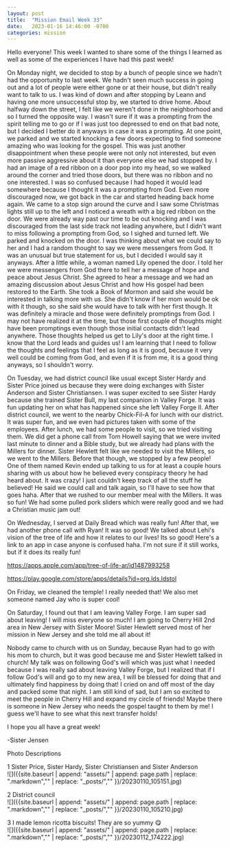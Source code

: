 ```yaml
---
layout: post
title:  "Mission Email Week 33"
date:   2023-01-16 14:46:00 -0700
categories: mission
---
```

Hello everyone! This week I wanted to share some of the things I learned as well as some of the experiences I have had this past week!

On Monday night, we decided to stop by a bunch of people since we hadn't had the opportunity to last week. We hadn't seen much success in going out and a lot of people were either gone or at their house, but didn't really want to talk to us. I was kind of down and after stopping by Leann and having one more unsuccessful stop by, we started to drive home. About halfway down the street, I felt like we weren't done in the neighborhood and so I turned the opposite way. I wasn't sure if it was a prompting from the spirit telling me to go or if I was just too depressed to end on that bad note, but I decided I better do it anyways in case it was a prompting. At one point, we parked and we started knocking a few doors expecting to find someone amazing who was looking for the gospel. This was just another disappointment when these people were not only not interested, but even more passive aggressive about it than everyone else we had stopped by. I had an image of a red ribbon on a door pop into my head, so we walked around the corner and tried those doors, but there was no ribbon and no one interested. I was so confused because I had hoped it would lead somewhere because I thought it was a prompting from God. Even more discouraged now, we got back in the car and started heading back home again. We came to a stop sign around the curve and I saw some Christmas lights still up to the left and I noticed a wreath with a big red ribbon on the door. We were already way past our time to be out knocking and I was discouraged from the last side track not leading anywhere, but I didn't want to miss following a prompting from God, so I sighed and turned left. We parked and knocked on the door. I was thinking about what we could say to her and I had a random thought to say we were messengers from God. It was an unusual but true statement for us, but I decided I would say it anyways. After a little while, a woman named Lily opened the door. I told her we were messengers from God there to tell her a message of hope and peace about Jesus Christ. She agreed to hear a message and we had an amazing discussion about Jesus Christ and how His gospel had been restored to the Earth. She took a Book of Mormon and said she would be interested in talking more with us. She didn't know if her mom would be ok with it though, so she said she would have to talk with her first though. It was definitely a miracle and those were definitely promptings from God. I may not have realized it at the time, but those first couple of thoughts might have been promptings even though those initial contacts didn't lead anywhere. Those thoughts helped us get to Lily's door at the right time. I know that the Lord leads and guides us! I am learning that I need to follow the thoughts and feelings that I feel as long as it is good, because it very well could be coming from God, and even if it is from me, it is a good thing anyways, so I shouldn't worry.

On Tuesday, we had district council like usual except Sister Hardy and Sister Price joined us because they were doing exchanges with Sister Anderson and Sister Christiansen. I was super excited to see Sister Hardy because she trained Sister Bull, my last companion in Valley Forge. It was fun updating her on what has happened since she left Valley Forge II. After district council, we went to the nearby Chick-Fil-A for lunch with our district. It was super fun, and we even had pictures taken with some of the employees. After lunch, we had some people to visit, so we tried visiting them. We did get a phone call from Tom Howell saying that we were invited last minute to dinner and a Bible study, but we already had plans with the Millers for dinner. Sister Hewlett felt like we needed to visit the Millers, so we went to the Millers. Before that though, we stopped by a few people! One of them named Kevin ended up talking to us for at least a couple hours sharing with us about how he believed every conspiracy theory he had heard about. It was crazy! I just couldn’t keep track of all the stuff he believed! He said we could call and talk again, so I'll have to see how that goes haha. After that we rushed to our member meal with the Millers. It was so fun! We had some pulled pork sliders which were really good and we had a Christian music jam out!

On Wednesday, I served at Daily Bread which was really fun! After that, we had another phone call with Ryan! It was so good! We talked about Lehi's vision of the tree of life and how it relates to our lives! Its so good! Here's a link to an app in case anyone is confused haha. I'm not sure if it still works, but if it does its really fun!

https://apps.apple.com/app/tree-of-life-ar/id1487993258

https://play.google.com/store/apps/details?id=org.lds.ldstol


On Friday, we cleaned the temple! I really needed that! We also met someone named Jay who is super cool!

On Saturday, I found out that I am leaving Valley Forge. I am super sad about leaving! I will miss everyone so much! I am going to Cherry Hill 2nd area in New Jersey with Sister Moore! Sister Hewlett served most of her mission in New Jersey and she told me all about it!

Nobody came to church with us on Sunday,  because Ryan had to go with his mom to church, but it was good because me and Sister Hewlett talked in church! My talk was on following God's will which was just what I needed because I was really sad about leaving Valley Forge, but I realized that if I follow God's will and go to my new area, I will be blessed for doing that and ultimately find happiness by doing that! I cried on and off most of the day and packed some that night. I am still kind of sad, but I am so excited to meet the people in Cherry Hill and expand my circle of friends! Maybe there is someone in New Jersey who needs the gospel taught to them by me! I guess we'll have to see what this next transfer holds!

I hope you all have a great week!

-Sister Jensen

Photo Descriptions

1 Sister Price, Sister Hardy, Sister Christiansen and Sister Anderson    
![]({{site.baseurl | append: "assets/" | append:  page.path | replace: ".markdown","" | replace: "_posts/",""  }}/20230110_105151.jpg)

2 District council   
![]({{site.baseurl | append: "assets/" | append:  page.path | replace: ".markdown","" | replace: "_posts/",""  }}/20230110_105210.jpg)

3 I made lemon ricotta biscuits! They are so yummy 😋    
![]({{site.baseurl | append: "assets/" | append:  page.path | replace: ".markdown","" | replace: "_posts/",""  }}/20230112_174222.jpg)
